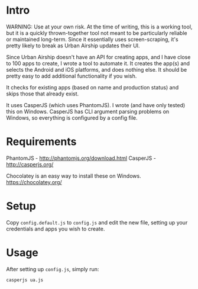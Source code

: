 # Intro

WARNING: Use at your own risk. At the time of writing, this is a working tool, but it is a quickly thrown-together tool not meant to be particularly reliable or maintained long-term. Since it essentially uses screen-scraping, it's pretty likely to break as Urban Airship updates their UI.

Since Urban Airship doesn't have an API for creating apps, and I have close to 100 apps to create, I wrote a tool to automate it. It creates the app(s) and selects the Android and iOS platforms, and does nothing else. It should be pretty easy to add additional functionality if you wish.

It checks for existing apps (based on name and production status) and skips those that already exist.

It uses CasperJS (which uses PhantomJS). I wrote (and have only tested) this on Windows. CasperJS has CLI argument parsing problems on Windows, so everything is configured by a config file.

# Requirements

PhantomJS - http://phantomjs.org/download.html
CasperJS - http://casperjs.org/

Chocolatey is an easy way to install these on Windows. https://chocolatey.org/

# Setup

Copy `config.default.js` to `config.js` and edit the new file, setting up your credentials and apps you wish to create.

# Usage

After setting up `config.js`, simply run:

`casperjs ua.js`
